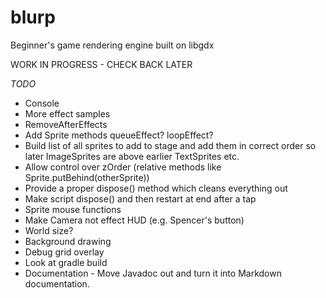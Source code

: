 # blurp
Beginner's game rendering engine built on libgdx

WORK IN PROGRESS - CHECK BACK LATER

*TODO*
* Console
* More effect samples
* RemoveAfterEffects
* Add Sprite methods queueEffect? loopEffect?
* Build list of all sprites to add to stage and add them in correct order so later ImageSprites are above earlier TextSprites etc.
* Allow control over zOrder (relative methods like Sprite.putBehind(otherSprite))
* Provide a proper dispose() method which cleans everything out
* Make script dispose() and then restart at end after a tap
* Sprite mouse functions
* Make Camera not effect HUD (e.g. Spencer's button)
* World size?
* Background drawing
* Debug grid overlay
* Look at gradle build
* Documentation - Move Javadoc out and turn it into Markdown documentation.


